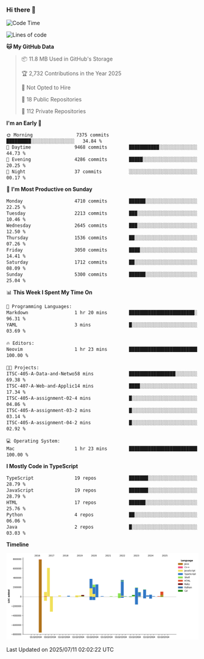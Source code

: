 ### Hi there 👋

<!--
**Clumsy-Coder/Clumsy-Coder** is a ✨ _special_ ✨ repository because its `README.md` (this file) appears on your GitHub profile.

Here are some ideas to get you started:

- 🔭 I’m currently working on ...
- 🌱 I’m currently learning ...
- 👯 I’m looking to collaborate on ...
- 🤔 I’m looking for help with ...
- 💬 Ask me about ...
- 📫 How to reach me: ...
- 😄 Pronouns: ...
- ⚡ Fun fact: ...
-->

<!-- anmol098/waka-readme-stats -->
<!--START_SECTION:waka-->
![Code Time](http://img.shields.io/badge/Code%20Time-1%2C287%20hrs%203%20mins-blue)

![Lines of code](https://img.shields.io/badge/From%20Hello%20World%20I%27ve%20Written-3.6%20million%20lines%20of%20code-blue)

**🐱 My GitHub Data** 

> 📦 11.8 MB Used in GitHub's Storage 
 > 
> 🏆 2,732 Contributions in the Year 2025
 > 
> 🚫 Not Opted to Hire
 > 
> 📜 18 Public Repositories 
 > 
> 🔑 112 Private Repositories 
 > 
**I'm an Early 🐤** 

```text
🌞 Morning                7375 commits        █████████░░░░░░░░░░░░░░░░   34.84 % 
🌆 Daytime                9468 commits        ███████████░░░░░░░░░░░░░░   44.73 % 
🌃 Evening                4286 commits        █████░░░░░░░░░░░░░░░░░░░░   20.25 % 
🌙 Night                  37 commits          ░░░░░░░░░░░░░░░░░░░░░░░░░   00.17 % 
```
📅 **I'm Most Productive on Sunday** 

```text
Monday                   4710 commits        ██████░░░░░░░░░░░░░░░░░░░   22.25 % 
Tuesday                  2213 commits        ███░░░░░░░░░░░░░░░░░░░░░░   10.46 % 
Wednesday                2645 commits        ███░░░░░░░░░░░░░░░░░░░░░░   12.50 % 
Thursday                 1536 commits        ██░░░░░░░░░░░░░░░░░░░░░░░   07.26 % 
Friday                   3050 commits        ████░░░░░░░░░░░░░░░░░░░░░   14.41 % 
Saturday                 1712 commits        ██░░░░░░░░░░░░░░░░░░░░░░░   08.09 % 
Sunday                   5300 commits        ██████░░░░░░░░░░░░░░░░░░░   25.04 % 
```


📊 **This Week I Spent My Time On** 

```text
💬 Programming Languages: 
Markdown                 1 hr 20 mins        ████████████████████████░   96.31 % 
YAML                     3 mins              █░░░░░░░░░░░░░░░░░░░░░░░░   03.69 % 

🔥 Editors: 
Neovim                   1 hr 23 mins        █████████████████████████   100.00 % 

🐱‍💻 Projects: 
ITSC-405-A-Data-and-Netwo58 mins             █████████████████░░░░░░░░   69.38 % 
ITSC-407-A-Web-and-Applic14 mins             ████░░░░░░░░░░░░░░░░░░░░░   17.34 % 
ITSC-405-A-assignment-02-4 mins              █░░░░░░░░░░░░░░░░░░░░░░░░   04.86 % 
ITSC-405-A-assignment-03-2 mins              █░░░░░░░░░░░░░░░░░░░░░░░░   03.14 % 
ITSC-405-A-assignment-04-2 mins              █░░░░░░░░░░░░░░░░░░░░░░░░   02.92 % 

💻 Operating System: 
Mac                      1 hr 23 mins        █████████████████████████   100.00 % 
```

**I Mostly Code in TypeScript** 

```text
TypeScript               19 repos            ███████░░░░░░░░░░░░░░░░░░   28.79 % 
JavaScript               19 repos            ███████░░░░░░░░░░░░░░░░░░   28.79 % 
HTML                     17 repos            ██████░░░░░░░░░░░░░░░░░░░   25.76 % 
Python                   4 repos             ██░░░░░░░░░░░░░░░░░░░░░░░   06.06 % 
Java                     2 repos             █░░░░░░░░░░░░░░░░░░░░░░░░   03.03 % 
```



**Timeline**

![Lines of Code chart](https://raw.githubusercontent.com/Clumsy-Coder/Clumsy-Coder/main/assets/bar_graph.png)


 Last Updated on 2025/07/11 02:02:22 UTC
<!--END_SECTION:waka-->
